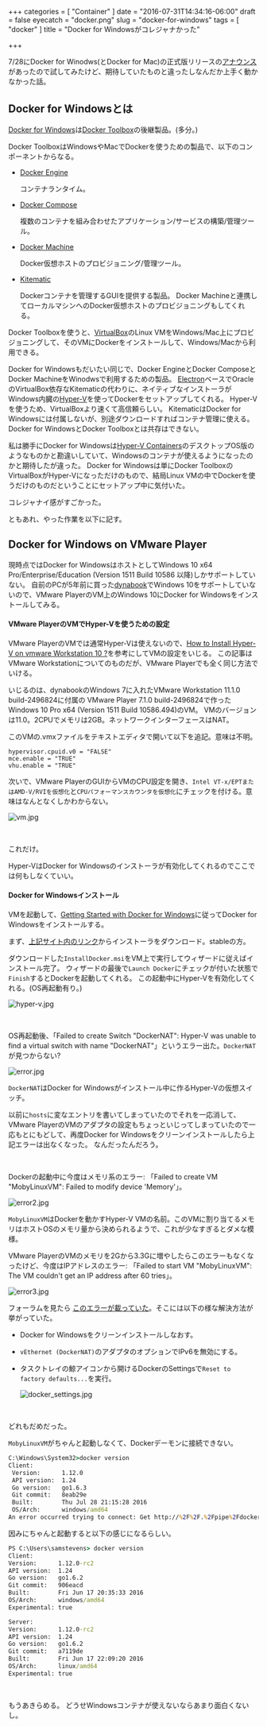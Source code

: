 +++
categories = [ "Container" ]
date = "2016-07-31T14:34:16-06:00"
draft = false
eyecatch = "docker.png"
slug = "docker-for-windows"
tags = [ "docker" ]
title = "Docker for Windowsがコレジャナかった"

+++

7/28にDocker for Winodws(とDocker for Mac)の正式版リリースの[アナウンス](https://blog.docker.com/2016/07/docker-for-mac-and-windows-production-ready/)があったので試してみたけど、期待していたものと違ったしなんだか上手く動かなかった話。

## Docker for Windowsとは
[Docker for Windows](https://docs.docker.com/docker-for-windows/)は[Docker Toolbox](https://www.docker.com/products/docker-toolbox)の後継製品。(多分。)

Docker ToolboxはWindowsやMacでDockerを使うための製品で、以下のコンポーネントからなる。

* [Docker Engine](https://www.docker.com/products/docker-engine)

    コンテナランタイム。

* [Docker Compose](https://docs.docker.com/compose/)

    複数のコンテナを組み合わせたアプリケーション/サービスの構築/管理ツール。

* [Docker Machine](https://docs.docker.com/machine/)

    Docker仮想ホストのプロビジョニング/管理ツール。

* [Kitematic](https://kitematic.com/)

    Dockerコンテナを管理するGUIを提供する製品。
    Docker Machineと連携してローカルマシンへのDocker仮想ホストのプロビジョニングもしてくれる。

Docker Toolboxを使うと、[VirtualBox](https://ja.wikipedia.org/wiki/VirtualBox)のLinux VMをWindows/Mac上にプロビジョニングして、そのVMにDockerをインストールして、Windows/Macから利用できる。

Docker for Windowsもだいたい同じで、Docker EngineとDocker ComposeとDocker MachineをWinodwsで利用するための製品。
[Electron](http://electron.atom.io/)ベースでOracleのVirtualBox依存なKitematicの代わりに、ネイティブなインストーラがWindows内臓の[Hyper-V](https://ja.wikipedia.org/wiki/Hyper-V)を使ってDockerをセットアップしてくれる。
Hyper-Vを使うため、VirtualBoxより速くて高信頼らしい。
KitematicはDocker for Windowsには付属しないが、別途ダウンロードすればコンテナ管理に使える。Docker for WindowsとDocker Toolboxとは共存はできない。

私は勝手にDocker for Windowsは[Hyper-V Containers](https://tbd.kaitoy.xyz/2016/01/22/pcap4j-meets-windows-containers/#windows-containersとは)のデスクトップOS版のようなものかと勘違いしていて、Windowsのコンテナが使えるようになったのかと期待したが違った。
Docker for Windowsは単にDocker ToolboxのVirtualBoxがHyper-Vになっただけのもので、結局Linux VMの中でDockerを使うだけのものだということにセットアップ中に気付いた。

コレジャナイ感がすごかった。

ともあれ、やった作業を以下に記す。

## Docker for Windows on VMware Player
現時点ではDocker for WindowsはホストとしてWindows 10 x64 Pro/Enterprise/Education (Version 1511 Build 10586 以降)しかサポートしていない。
自前のPCが5年前に買った[dynabook](https://dynabook.com/)でWindows 10をサポートしていないので、VMware PlayerのVM上のWindows 10にDocker for Windowsをインストールしてみる。

#### VMware PlayerのVMでHyper-Vを使うための設定
VMware PlayerのVMでは通常Hyper-Vは使えないので、[How to Install Hyper-V on vmware Workstation 10 ?](http://social.technet.microsoft.com/wiki/contents/articles/22283.how-to-install-hyper-v-on-vmware-workstation-10.aspx)を参考にしてVMの設定をいじる。
この記事はVMware Workstationについてのものだが、VMware Playerでも全く同じ方法でいける。

いじるのは、dynabookのWindows 7に入れたVMware Workstation 11.1.0 build-2496824に付属の
VMware Player 7.1.0 build-2496824で作ったWindows 10 Pro x64 (Version 1511 Build 10586.494)のVM。
VMのバージョンは11.0。2CPUでメモリは2GB。ネットワークインターフェースはNAT。

このVMの.vmxファイルをテキストエディタで開いて以下を追記。意味は不明。

```
hypervisor.cpuid.v0 = "FALSE"
mce.enable = "TRUE"
vhu.enable = "TRUE"
```

次いで、VMware PlayerのGUIからVMのCPU設定を開き、`Intel VT-x/EPTまたはAMD-V/RVIを仮想化`と`CPUパフォーマンスカウンタを仮想化`にチェックを付ける。意味はなんとなくしかわからない。

![vm.jpg](/images/docker-for-windows/vm.jpg)

<br>

これだけ。

Hyper-VはDocker for Windowsのインストーラが有効化してくれるのでここでは何もしなくていい。

#### Docker for Windowsインストール
VMを起動して、[Getting Started with Docker for Windows](https://docs.docker.com/docker-for-windows/)に従ってDocker for Windowsをインストールする。

まず、[上記サイト内のリンク](https://download.docker.com/win/stable/InstallDocker.msi)からインストーラをダウンロード。stableの方。

ダウンロードした`InstallDocker.msi`をVM上で実行してウィザードに従えばインストール完了。
ウィザードの最後で`Launch Docker`にチェックが付いた状態で`Finish`するとDockerを起動してくれる。
この起動中にHyper-Vを有効化してくれる。(OS再起動有り。)

![hyper-v.jpg](/images/docker-for-windows/hyper-v.jpg)

<br>

OS再起動後、「Failed to create Switch "DockerNAT": Hyper-V was unable to find a virtual switch with name "DockerNAT"」というエラー出た。`DockerNAT`が見つからない?

![error.jpg](/images/docker-for-windows/error.jpg)

`DockerNAT`はDocker for Windowsがインストール中に作るHyper-Vの仮想スイッチ。

以前に`hosts`に変なエントリを書いてしまっていたのでそれを一応消して、VMware PlayerのVMのアダプタの設定もちょっといじってしまっていたので一応もとにもどして、再度Docker for Windowsをクリーンインストールしたら上記エラーは出なくなった。
なんだったんだろう。

<br>

Dockerの起動中に今度はメモリ系のエラー: 「Failed to create VM "MobyLinuxVM": Failed to modify device 'Memory'」。

![error2.jpg](/images/docker-for-windows/error2.jpg)

`MobyLinuxVM`はDockerを動かすHyper-V VMの名前。このVMに割り当てるメモリはホストOSのメモリ量から決められるようで、これが少なすぎるとダメな模様。

VMware PlayerのVMのメモリを2Gから3.3Gに増やしたらこのエラーもなくなったけど、今度はIPアドレスのエラー: 「Failed to start VM "MobyLinuxVM": The VM couldn't get an IP address after 60 tries」。

![error3.jpg](/images/docker-for-windows/error3.jpg)

フォーラムを見たら
[このエラーが載っていた](https://forums.docker.com/t/vm-mobylinuxvm-the-vm-couldnt-get-an-ip-address-after-60-tries/8505/11)。そこには以下の様な解決方法が挙がっていた。

* Docker for Windowsをクリーンインストールしなおす。
* `vEthernet (DockerNAT)`のアダプタのオプションでIPv6を無効にする。
* タスクトレイの鯨アイコンから開けるDockerのSettingsで`Reset to factory defaults...`を実行。

    ![docker_settings.jpg](/images/docker-for-windows/docker_settings.jpg)

<br>

どれもだめだった。

`MobyLinuxVM`がちゃんと起動しなくて、Dockerデーモンに接続できない。

```cmd
C:\Windows\System32>docker version
Client:
 Version:      1.12.0
 API version:  1.24
 Go version:   go1.6.3
 Git commit:   8eab29e
 Built:        Thu Jul 28 21:15:28 2016
 OS/Arch:      windows/amd64
An error occurred trying to connect: Get http://%2F%2F.%2Fpipe%2Fdocker_engine/v1.24/version: open //./pipe/docker_engine: The system cannot find the file specified.
```

因みにちゃんと起動すると以下の感じになるらしい。

```cmd
PS C:\Users\samstevens> docker version
Client:
Version:      1.12.0-rc2
API version:  1.24
Go version:   go1.6.2
Git commit:   906eacd
Built:        Fri Jun 17 20:35:33 2016
OS/Arch:      windows/amd64
Experimental: true

Server:
Version:      1.12.0-rc2
API version:  1.24
Go version:   go1.6.2
Git commit:   a7119de
Built:        Fri Jun 17 22:09:20 2016
OS/Arch:      linux/amd64
Experimental: true
```

<br>

もうあきらめる。
どうせWindowsコンテナが使えないならあまり面白くないし。

